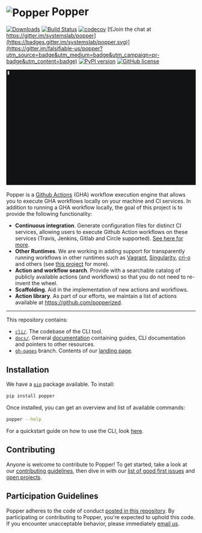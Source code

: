 # <img src="https://raw.githubusercontent.com/systemslab/popper/57f7a89bed6ff3e4d62ea2a5683ae28e3251931e/docs/figures/popper_logo_just_jug.png" width="64" valign="middle" alt="Popper"/> Popper

[![Downloads](https://pepy.tech/badge/popper)](https://pepy.tech/project/popper)
[![Build Status](https://travis-ci.org/systemslab/popper.svg?branch=master)](https://travis-ci.org/systemslab/popper)
[![codecov](https://codecov.io/gh/systemslab/popper/branch/master/graph/badge.svg)](https://codecov.io/gh/systemslab/popper)
[![Join the chat at https://gitter.im/systemslab/popper](https://badges.gitter.im/systemslab/popper.svg)](https://gitter.im/falsifiable-us/popper?utm_source=badge&utm_medium=badge&utm_campaign=pr-badge&utm_content=badge)
[![PyPI version](https://badge.fury.io/py/popper.svg)](https://badge.fury.io/py/popper)
[![GitHub license](https://img.shields.io/github/license/systemslab/popper.svg)](https://github.com/systemslab/popper/blob/master/LICENSE)

<p align="center">
  <img src="docs/figures/demo.gif" width="800">
</p>

Popper is a [Github Actions](https://github.com/features/actions) 
(GHA) workflow execution engine that allows you to execute GHA 
workflows locally on your machine and CI services. In addition to 
running a GHA workflow locally, the goal of this project is to provide 
the following functionality:

  * **Continuous integration**. Generate configuration files for 
    distinct CI services, allowing users to execute Github Action 
    workflows on these services (Travis, Jenkins, Gitlab and Circle 
    supported). [See here for 
    more](https://medium.com/getpopper/waiting-for-your-github-actions-invite-wait-no-longer-cf310b8c630c).
  * **Other Runtimes**. We are working in adding support for 
    transparently running workflows in other runtimes such as 
    [Vagrant](https://www.vagrantup.com/), 
    [Singularity](https://sylabs.io/), [cri-o](https://cri-o.io) and 
    others (see [this 
    project](https://github.com/systemslab/popper/projects/12) for 
    more).
  * **Action and workflow search**. Provide with a searchable catalog 
    of publicly available actions (and workflows) so that you do not 
    need to re-invent the wheel.
  * **Scaffolding**. Aid in the implementation of new actions and 
    workflows.
  * **Action library**. As part of our efforts, we maintain a list of 
    actions available at <https://github.com/popperized>.

-----

This repository contains:

  * [`cli/`](cli/). The codebase of the CLI tool.
  * [`docs/`](docs/). General 
    [documentation](https://popper.readthedocs.io/en/latest/) 
    containing guides, CLI documentation and pointers to other 
    resources.
  * [`gh-pages`](https://github.com/systemslab/popper/tree/gh-pages) 
    branch. Contents of our [landing page](http://falsifiable.us).

## Installation

We have a [`pip`](https://pypi.python.org/pypi) package available. To
install:

```bash
pip install popper
```

Once installed, you can get an overview and list of available 
commands:

```bash
popper --help
```

For a quickstart guide on how to use the CLI, look 
[here](https://popper.readthedocs.io/en/latest/sections/getting_started.html).

## Contributing

Anyone is welcome to contribute to Popper! To get started, take a look 
at our [contributing guidelines](CONTRIBUTING.md), then dive in with 
our [list of good first 
issues](https://github.com/systemslab/popper/issues?utf8=%E2%9C%93&q=is%3Aissue+label%3A%22good+first+issue%22+is%3Aopen) 
and [open projects](https://github.com/systemslab/popper/projects).

## Participation Guidelines

Popper adheres to the code of conduct [posted in this 
repository](CODE_OF_CONDUCT.md). By participating or contributing to 
Popper, you're expected to uphold this code. If you encounter 
unacceptable behavior, please immediately [email 
us](mailto:ivo@cs.ucsc.edu).
